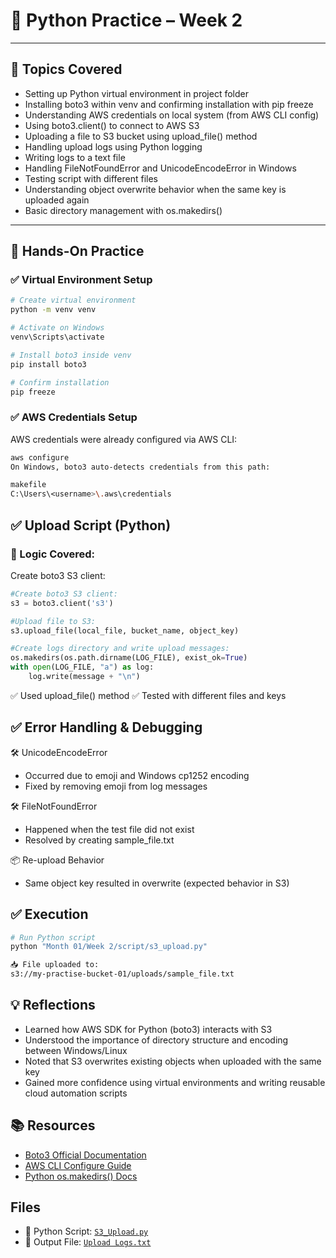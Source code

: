 # 🐍 Python Practice – Week 2

---

## 📌 Topics Covered

- Setting up Python virtual environment in project folder
- Installing boto3 within venv and confirming installation with pip freeze
- Understanding AWS credentials on local system (from AWS CLI config)
- Using boto3.client() to connect to AWS S3
- Uploading a file to S3 bucket using upload_file() method
- Handling upload logs using Python logging
- Writing logs to a text file
- Handling FileNotFoundError and UnicodeEncodeError in Windows
- Testing script with different files
- Understanding object overwrite behavior when the same key is uploaded again
- Basic directory management with os.makedirs()

---

## 🧪 Hands-On Practice

### ✅ Virtual Environment Setup

```bash
# Create virtual environment
python -m venv venv

# Activate on Windows
venv\Scripts\activate

# Install boto3 inside venv
pip install boto3

# Confirm installation
pip freeze

```

### ✅ AWS Credentials Setup
AWS credentials were already configured via AWS CLI:

```bash
aws configure
On Windows, boto3 auto-detects credentials from this path:

makefile
C:\Users\<username>\.aws\credentials
```

## ✅ Upload Script (Python)

### 🧠 Logic Covered:

Create boto3 S3 client:

```Python
#Create boto3 S3 client:
s3 = boto3.client('s3')

#Upload file to S3:
s3.upload_file(local_file, bucket_name, object_key)

#Create logs directory and write upload messages:
os.makedirs(os.path.dirname(LOG_FILE), exist_ok=True)
with open(LOG_FILE, "a") as log:
    log.write(message + "\n")
```
✅ Used upload_file() method
✅ Tested with different files and keys

## ✅ Error Handling & Debugging

🛠️ UnicodeEncodeError
- Occurred due to emoji and Windows cp1252 encoding
- Fixed by removing emoji from log messages

🛠️ FileNotFoundError
- Happened when the test file did not exist
- Resolved by creating sample_file.txt

📦 Re-upload Behavior
- Same object key resulted in overwrite (expected behavior in S3)


## ✅ Execution

```bash
# Run Python script
python "Month 01/Week 2/script/s3_upload.py"

📥 File uploaded to:
s3://my-practise-bucket-01/uploads/sample_file.txt
```

## 💡 Reflections
- Learned how AWS SDK for Python (boto3) interacts with S3
- Understood the importance of directory structure and encoding between Windows/Linux
- Noted that S3 overwrites existing objects when uploaded with the same key
- Gained more confidence using virtual environments and writing reusable cloud automation scripts

## 📚 Resources

- [Boto3 Official Documentation](https://boto3.amazonaws.com/v1/documentation/api/latest/index.html)
- [AWS CLI Configure Guide](https://docs.aws.amazon.com/cli/latest/userguide/cli-chap-configure.html)
- [Python os.makedirs() Docs](https://docs.python.org/3/library/os.html#os.makedirs)

## Files

- 📜 Python Script: [`S3_Upload.py`](./script/s3_upload.py)
- 📄 Output File: [`Upload Logs.txt`](./output/upload_logs.txt)

